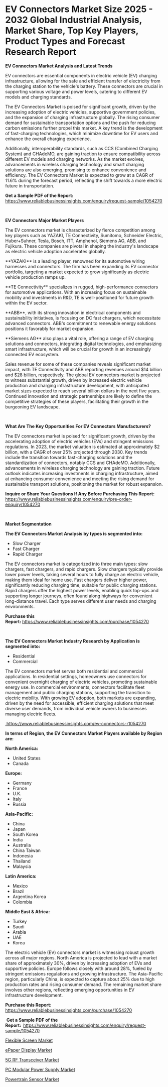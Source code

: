 <p><h1>EV Connectors Market Size 2025 - 2032 Global Industrial Analysis, Market Share, Top Key Players, Product Types and Forecast Research Report</h1></p><p><strong>EV Connectors Market Analysis and Latest Trends</strong></p>
<p><p>EV connectors are essential components in electric vehicle (EV) charging infrastructure, allowing for the safe and efficient transfer of electricity from the charging station to the vehicle's battery. These connectors are crucial in supporting various voltage and power levels, catering to different EV models and charging standards.</p><p>The EV Connectors Market is poised for significant growth, driven by the increasing adoption of electric vehicles, supportive government policies, and the expansion of charging infrastructure globally. The rising consumer demand for sustainable transportation options and the push for reducing carbon emissions further propel this market. A key trend is the development of fast-charging technologies, which minimize downtime for EV users and enhance the overall charging experience.</p><p>Additionally, interoperability standards, such as CCS (Combined Charging System) and CHAdeMO, are gaining traction to ensure compatibility across different EV models and charging networks. As the market evolves, advancements in wireless charging technology and smart charging solutions are also emerging, promising to enhance convenience and efficiency. The EV Connectors Market is expected to grow at a CAGR of 11.6% during the forecast period, reflecting the shift towards a more electric future in transportation.</p></p>
<p><strong>Get a Sample PDF of the Report:&nbsp;</strong> <a href="https://www.reliablebusinessinsights.com/enquiry/request-sample/1054270?utm_campaign=101&utm_medium=2&utm_source=Github&utm_content=ia&utm_term=06042025&utm_id=ev-connectors">https://www.reliablebusinessinsights.com/enquiry/request-sample/1054270</a></p>
<p>&nbsp;</p>
<p><strong>EV Connectors Major Market Players</strong></p>
<p><p>The EV connectors market is characterized by fierce competition among key players such as YAZAKI, TE Connectivity, Sumitomo, Schneider Electric, Huber+Suhner, Tesla, Bosch, ITT, Amphenol, Siemens AG, ABB, and Fujikura. These companies are pivotal in shaping the industry's landscape as electric vehicle adoption accelerates globally.</p><p>**YAZAKI** is a leading player, renowned for its automotive wiring harnesses and connectors. The firm has been expanding its EV connector portfolio, targeting a market expected to grow significantly as electric vehicle production ramps up.</p><p>**TE Connectivity** specializes in rugged, high-performance connectors for automotive applications. With an increasing focus on sustainable mobility and investments in R&D, TE is well-positioned for future growth within the EV sector.</p><p>**ABB**, with its strong innovation in electrical components and sustainability initiatives, is focusing on DC fast chargers, which necessitate advanced connectors. ABB's commitment to renewable energy solutions positions it favorably for market expansion.</p><p>**Siemens AG** also plays a vital role, offering a range of EV charging solutions and connectors, integrating digital technologies, and emphasizing smart infrastructure, which will be crucial for growth in an increasingly connected EV ecosystem.</p><p>Sales revenue for some of these companies reveals significant market impact, with TE Connectivity and ABB reporting revenues around $14 billion and $28 billion, respectively. The global EV connectors market is projected to witness substantial growth, driven by increased electric vehicle production and charging infrastructure development, with anticipated market sizes expected to reach several billion dollars in the next five years. Continued innovation and strategic partnerships are likely to define the competitive strategies of these players, facilitating their growth in the burgeoning EV landscape.</p></p>
<p>&nbsp;</p>
<p><strong>What Are The Key Opportunities For EV Connectors Manufacturers?</strong></p>
<p><p>The EV connectors market is poised for significant growth, driven by the accelerating adoption of electric vehicles (EVs) and stringent emissions regulations. In 2023, the market valuation is estimated at approximately $2 billion, with a CAGR of over 25% projected through 2030. Key trends include the transition towards fast-charging solutions and the standardization of connectors, notably CCS and CHAdeMO. Additionally, advancements in wireless charging technology are gaining traction. Future outlook indicates increasing investments in charging infrastructure, aimed at enhancing consumer convenience and meeting the rising demand for sustainable transport solutions, positioning the market for robust expansion.</p></p>
<p><strong>Inquire or Share Your Questions If Any Before Purchasing This Report:</strong> <a href="https://www.reliablebusinessinsights.com/enquiry/pre-order-enquiry/1054270?utm_campaign=101&utm_medium=2&utm_source=Github&utm_content=ia&utm_term=06042025&utm_id=ev-connectors">https://www.reliablebusinessinsights.com/enquiry/pre-order-enquiry/1054270</a></p>
<p>&nbsp;</p>
<p><strong>Market Segmentation</strong></p>
<p><strong>The EV Connectors Market Analysis by types is segmented into:</strong></p>
<p><ul><li>Slow Charger</li><li>Fast Charger</li><li>Rapid Charger</li></ul></p>
<p><p>The EV connectors market is categorized into three main types: slow chargers, fast chargers, and rapid chargers. Slow chargers typically provide lower power levels, taking several hours to fully charge an electric vehicle, making them ideal for home use. Fast chargers deliver higher power, significantly reducing charging time, suitable for public charging stations. Rapid chargers offer the highest power levels, enabling quick top-ups and supporting longer journeys, often found along highways for convenient long-distance travel. Each type serves different user needs and charging environments.</p></p>
<p><strong>Purchase this Report:&nbsp;</strong><a href="https://www.reliablebusinessinsights.com/purchase/1054270?utm_campaign=101&utm_medium=2&utm_source=Github&utm_content=ia&utm_term=06042025&utm_id=ev-connectors">https://www.reliablebusinessinsights.com/purchase/1054270</a></p>
<p>&nbsp;</p>
<p><strong>The EV Connectors Market Industry Research by Application is segmented into:</strong></p>
<p><ul><li>Residential</li><li>Commercial</li></ul></p>
<p><p>The EV connectors market serves both residential and commercial applications. In residential settings, homeowners use connectors for convenient overnight charging of electric vehicles, promoting sustainable energy use. In commercial environments, connectors facilitate fleet management and public charging stations, supporting the transition to electric mobility. With growing EV adoption, both markets are expanding, driven by the need for accessible, efficient charging solutions that meet diverse user demands, from individual vehicle owners to businesses managing electric fleets.</p></p>
<p><a href="https://www.reliablebusinessinsights.com/ev-connectors-r1054270?utm_campaign=101&utm_medium=2&utm_source=Github&utm_content=ia&utm_term=06042025&utm_id=ev-connectors">&nbsp;https://www.reliablebusinessinsights.com/ev-connectors-r1054270</a></p>
<p><strong>In terms of Region, the EV Connectors Market Players available by Region are:</strong></p>
<p>
    <p> <strong> North America: </strong>
        <ul>
            <li>United States</li>
            <li>Canada</li>
        </ul>
        </p> 
    <p> <strong> Europe: </strong>
        <ul>
            <li>Germany</li>
            <li>France</li>
            <li>U.K.</li>
            <li>Italy</li>
            <li>Russia</li>
        </ul>
        </p> 
    <p> <strong> Asia-Pacific: </strong>
        <ul>
            <li>China</li>
            <li>Japan</li>
            <li>South Korea</li>
            <li>India</li>
            <li>Australia</li>
            <li>China Taiwan</li>
            <li>Indonesia</li>
            <li>Thailand</li>
            <li>Malaysia</li>
        </ul>
        </p> 
    <p> <strong> Latin America: </strong>
        <ul>
            <li>Mexico</li>
            <li>Brazil</li>
            <li>Argentina Korea</li>
            <li>Colombia</li>
        </ul>
        </p> 
    <p> <strong> Middle East & Africa: </strong>
        <ul>
            <li>Turkey</li>
            <li>Saudi</li>
            <li>Arabia</li>
            <li>UAE</li>
            <li>Korea</li>
        </ul>
    </p>
    </p>
<p><p>The electric vehicle (EV) connectors market is witnessing robust growth across all major regions. North America is projected to lead with a market share of approximately 30%, driven by increasing adoption of EVs and supportive policies. Europe follows closely with around 28%, fueled by stringent emissions regulations and growing infrastructure. The Asia-Pacific region, particularly China, is expected to capture about 25% due to high production rates and rising consumer demand. The remaining market share involves other regions, reflecting emerging opportunities in EV infrastructure development.</p></p>
<p><strong>Purchase this Report: </strong><a href="https://www.reliablebusinessinsights.com/purchase/1054270?utm_campaign=101&utm_medium=2&utm_source=Github&utm_content=ia&utm_term=06042025&utm_id=ev-connectors">https://www.reliablebusinessinsights.com/purchase/1054270</a></p>
<p>&nbsp;<strong>Get a Sample PDF of the Report:&nbsp;&nbsp;</strong><a href="https://www.reliablebusinessinsights.com/enquiry/request-sample/1054270?utm_campaign=101&utm_medium=2&utm_source=Github&utm_content=ia&utm_term=06042025&utm_id=ev-connectors">https://www.reliablebusinessinsights.com/enquiry/request-sample/1054270</a></p>
<p><strong></strong></p>
<p><p><a href="https://github.com/messonmengen75/Market-Research-Report-List-1/blob/main/flexible-screen-market.md?utm_campaign=101&utm_medium=2&utm_source=Github&utm_content=ia&utm_term=06042025&utm_id=ev-connectors">Flexible Screen Market</a></p><p><a href="https://github.com/bocksovers0r/Market-Research-Report-List-1/blob/main/epaper-display-market.md?utm_campaign=101&utm_medium=2&utm_source=Github&utm_content=ia&utm_term=06042025&utm_id=ev-connectors">ePaper Display Market</a></p><p><a href="https://github.com/zymerivarrik6/Market-Research-Report-List-1/blob/main/5g-rf-transceiver-market.md?utm_campaign=101&utm_medium=2&utm_source=Github&utm_content=ia&utm_term=06042025&utm_id=ev-connectors">5G RF Transceiver Market</a></p><p><a href="https://github.com/skoppmerlib9/Market-Research-Report-List-1/blob/main/pc-modular-power-supply-market.md?utm_campaign=101&utm_medium=2&utm_source=Github&utm_content=ia&utm_term=06042025&utm_id=ev-connectors">PC Modular Power Supply Market</a></p><p><a href="https://github.com/saimntamiki/Market-Research-Report-List-1/blob/main/powertrain-sensor-market.md?utm_campaign=101&utm_medium=2&utm_source=Github&utm_content=ia&utm_term=06042025&utm_id=ev-connectors">Powertrain Sensor Market</a></p></p>